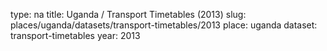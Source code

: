type: na
title: Uganda / Transport Timetables (2013)
slug: places/uganda/datasets/transport-timetables/2013
place: uganda
dataset: transport-timetables
year: 2013
